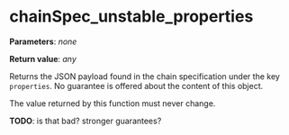 # chainSpec_unstable_properties

**Parameters**: *none*

**Return value**: *any*

Returns the JSON payload found in the chain specification under the key `properties`. No guarantee is offered about the content of this object.

The value returned by this function must never change.

**TODO**: is that bad? stronger guarantees?
